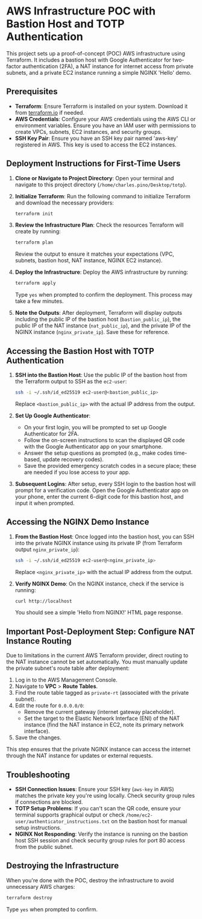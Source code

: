 # AWS Infrastructure POC with Bastion Host and TOTP Authentication

This project sets up a proof-of-concept (POC) AWS infrastructure using Terraform. It includes a bastion host with Google Authenticator for two-factor authentication (2FA), a NAT instance for internet access from private subnets, and a private EC2 instance running a simple NGINX 'Hello' demo.

## Prerequisites

- **Terraform**: Ensure Terraform is installed on your system. Download it from [terraform.io](https://www.terraform.io/downloads.html) if needed.
- **AWS Credentials**: Configure your AWS credentials using the AWS CLI or environment variables. Ensure you have an IAM user with permissions to create VPCs, subnets, EC2 instances, and security groups.
- **SSH Key Pair**: Ensure you have an SSH key pair named 'aws-key' registered in AWS. This key is used to access the EC2 instances.

## Deployment Instructions for First-Time Users

1. **Clone or Navigate to Project Directory**:
   Open your terminal and navigate to this project directory (`/home/charles.pino/Desktop/totp`).

2. **Initialize Terraform**:
   Run the following command to initialize Terraform and download the necessary providers:
   ```bash
   terraform init
   ```

3. **Review the Infrastructure Plan**:
   Check the resources Terraform will create by running:
   ```bash
   terraform plan
   ```
   Review the output to ensure it matches your expectations (VPC, subnets, bastion host, NAT instance, NGINX EC2 instance).

4. **Deploy the Infrastructure**:
   Deploy the AWS infrastructure by running:
   ```bash
   terraform apply
   ```
   Type `yes` when prompted to confirm the deployment. This process may take a few minutes.

5. **Note the Outputs**:
   After deployment, Terraform will display outputs including the public IP of the bastion host (`bastion_public_ip`), the public IP of the NAT instance (`nat_public_ip`), and the private IP of the NGINX instance (`nginx_private_ip`). Save these for reference.

## Accessing the Bastion Host with TOTP Authentication

1. **SSH into the Bastion Host**:
   Use the public IP of the bastion host from the Terraform output to SSH as the `ec2-user`:
   ```bash
   ssh -i ~/.ssh/id_ed25519 ec2-user@<bastion_public_ip>
   ```
   Replace `<bastion_public_ip>` with the actual IP address from the output.

2. **Set Up Google Authenticator**:
   - On your first login, you will be prompted to set up Google Authenticator for 2FA.
   - Follow the on-screen instructions to scan the displayed QR code with the Google Authenticator app on your smartphone.
   - Answer the setup questions as prompted (e.g., make codes time-based, update recovery codes).
   - Save the provided emergency scratch codes in a secure place; these are needed if you lose access to your app.

3. **Subsequent Logins**:
   After setup, every SSH login to the bastion host will prompt for a verification code. Open the Google Authenticator app on your phone, enter the current 6-digit code for this bastion host, and input it when prompted.

## Accessing the NGINX Demo Instance

1. **From the Bastion Host**:
   Once logged into the bastion host, you can SSH into the private NGINX instance using its private IP (from Terraform output `nginx_private_ip`):
   ```bash
   ssh -i ~/.ssh/id_ed25519 ec2-user@<nginx_private_ip>
   ```
   Replace `<nginx_private_ip>` with the actual IP address from the output.

2. **Verify NGINX Demo**:
   On the NGINX instance, check if the service is running:
   ```bash
   curl http://localhost
   ```
   You should see a simple 'Hello from NGINX!' HTML page response.

## Important Post-Deployment Step: Configure NAT Instance Routing

Due to limitations in the current AWS Terraform provider, direct routing to the NAT instance cannot be set automatically. You must manually update the private subnet's route table after deployment:

1. Log in to the AWS Management Console.
2. Navigate to **VPC** > **Route Tables**.
3. Find the route table tagged as `private-rt` (associated with the private subnet).
4. Edit the route for `0.0.0.0/0`:
   - Remove the current gateway (internet gateway placeholder).
   - Set the target to the Elastic Network Interface (ENI) of the NAT instance (find the NAT instance in EC2, note its primary network interface).
5. Save the changes.

This step ensures that the private NGINX instance can access the internet through the NAT instance for updates or external requests.

## Troubleshooting

- **SSH Connection Issues**: Ensure your SSH key (`aws-key` in AWS) matches the private key you're using locally. Check security group rules if connections are blocked.
- **TOTP Setup Problems**: If you can't scan the QR code, ensure your terminal supports graphical output or check `/home/ec2-user/authenticator_instructions.txt` on the bastion host for manual setup instructions.
- **NGINX Not Responding**: Verify the instance is running on the bastion host SSH session and check security group rules for port 80 access from the public subnet.

## Destroying the Infrastructure

When you're done with the POC, destroy the infrastructure to avoid unnecessary AWS charges:
```bash
terraform destroy
```
Type `yes` when prompted to confirm.
